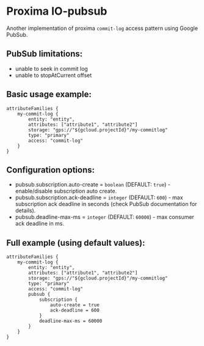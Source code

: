 # Proxima IO-pubsub
Another implementation of proxima `commit-log` access pattern using Google PubSub.

## PubSub limitations:
- unable to seek in commit log
- unable to stopAtCurrent offset

## Basic usage example:
```
attributeFamilies {
    my-commit-log {
        entity: "entity",
        attributes: ["attribute1", "attribute2"]
        storage: "gps://"${gcloud.projectId}"/my-commitlog"
        type: "primary"
        access: "commit-log"
    }
}
```

## Configuration options:
- pubsub.subscription.auto-create = `boolean` (DEFAULT: `true`) - enable/disable subscription auto create.
- pubsub.subscription.ack-deadline = `integer` (DEFAULT: `600`) - max subscription ack deadline in seconds (check PubSub documentation for details).
- pubsub.deadline-max-ms = `integer` (DEFAULT: `60000`) - max consumer ack deadline in ms.

## Full example (using default values):
```
attributeFamilies {
    my-commit-log {
        entity: "entity",
        attributes: ["attribute1", "attribute2"]
        storage: "gps://"${gcloud.projectId}"/my-commitlog"
        type: "primary"
        access: "commit-log"
        pubsub {
            subscription {
                auto-create = true
                ack-deadline = 600
            }
            deadline-max-ms = 60000
        }
    }
}
```